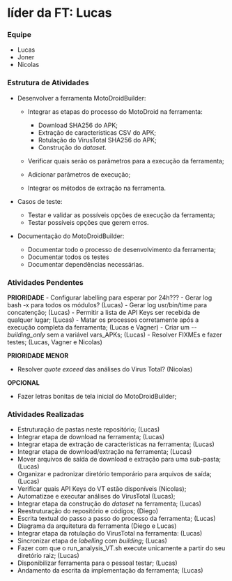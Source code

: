 # líder da FT: Lucas

### Equipe

- Lucas
- Joner
- Nicolas

### Estrutura de Atividades

- Desenvolver a ferramenta MotoDroidBuilder:

    - Integrar as etapas do processo do MotoDroid na ferramenta:
        - Download SHA256 do APK;
        - Extração de características CSV do APK;
        - Rotulação do VirusTotal SHA256 do APK;
        - Construção do *dataset*.

    - Verificar quais serão os parâmetros para a execução da ferramenta;
    - Adicionar parâmetros de execução;
    - Integrar os métodos de extração na ferramenta.

- Casos de teste:
    - Testar e validar as possíveis opções de execução da ferramenta;
    - Testar possíveis opções que gerem erros.

- Documentação do MotoDroidBuilder:
    - Documentar todo o processo de desenvolvimento da ferramenta;
    - Documentar todos os testes
    - Documentar dependências necessárias.

### Atividades Pendentes
 **PRIORIDADE**
    - Configurar labelling para esperar por 24h???
    - Gerar log bash -x para todos os módulos? (Lucas)
    - Gerar log usr/bin/time para concatenção; (Lucas)
    - Permitir a lista de API Keys ser recebida de qualquer lugar; (Lucas)
    - Matar os processos corretamente após a execução completa da ferramenta; (Lucas e Vagner)
    - Criar um *--building_only* sem a variável vars_APKs; (Lucas)
    - Resolver FIXMEs e fazer testes; (Lucas, Vagner e Nicolas)


**PRIORIDADE MENOR**
- Resolver *quote exceed* das análises do Virus Total? (Nicolas)

**OPCIONAL**
- Fazer letras bonitas de tela inicial do MotoDroidBuilder;


### Atividades Realizadas
- Estruturação de pastas neste repositório; (Lucas)
- Integrar etapa de download na ferramenta; (Lucas)
- Integrar etapa de extração de características na ferramenta; (Lucas)
- Integrar etapa de download/extração na ferramenta; (Lucas)
- Mover arquivos de saída de download e extração para uma sub-pasta; (Lucas)
- Organizar e padronizar diretório temporário para arquivos de saída; (Lucas)
- Verificar quais API Keys do VT estão disponíveis (Nicolas);
- Automatizae e executar análises do VirusTotal (Lucas);
- Integrar etapa da construção do *dataset* na ferramenta; (Lucas)
- Reestruturação do repositório e códigos; (Diego)
- Escrita textual do passo a passo do processo da ferramenta; (Lucas)
- Diagrama da arquitetura da ferramenta (Diego e Lucas)
- Integrar etapa da rotulação do VirusTotal na ferramenta: (Lucas)
- Sincronizar etapa de *labelling* com *building*; (Lucas)
- Fazer com que o run_analysis_VT.sh execute unicamente a partir do seu diretório raiz; (Lucas)
- Disponibilizar ferramenta para o pessoal testar; (Lucas)
- Andamento da escrita da implementação da ferramenta; (Lucas)